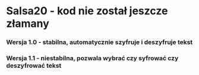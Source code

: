 # Salsa20 - kod nie został jeszcze złamany 
### Wersja 1.0 - stabilna, automatycznie szyfruje i deszyfruje tekst
### Wersja 1.1 - niestabilna, pozwala wybrać czy syfrować czy deszyfrować tekst
